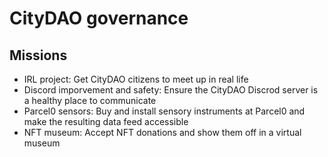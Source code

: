 # CityDAO governance

## Missions

- IRL project: Get CityDAO citizens to meet up in real life
- Discord imporvement and safety: Ensure the CityDAO Discrod server is a healthy place to communicate
- Parcel0 sensors: Buy and install sensory instruments at Parcel0 and make the resulting data feed accessible
- NFT museum: Accept NFT donations and show them off in a virtual museum
